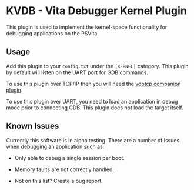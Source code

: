 # KVDB - Vita Debugger Kernel Plugin

This plugin is used to implement the kernel-space functionality for debugging applications on the PSVita.

## Usage
Add this plugin to your `config.txt` under the `[KERNEL]` category. This plugin by default will listen on the UART port for GDB commands.

To use this plugin over TCP/IP then you will need the [vdbtcp companion plugin][1].

To use this plugin over UART, you need to load an application in debug mode prior to connecting GDB. This plugin does not load the target itself.

## Known Issues
Currently this software is in alpha testing. There are a number of issues when debugging an application such as:
* Only able to debug a single session per boot.
* Memory faults are not correctly handled.
* Not on this list? Create a bug report.

  [1]: https://github.com/DaveeFTW/vdbtcp